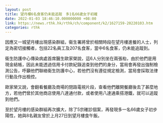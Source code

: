 ```yaml
---
layout: post
title: 望月樓6名食客仍未能追蹤　多1名66歲女子初確
date: 2022-01-03 18:46:10.000000000 +08:00
link: https://news.rthk.hk/rthk/ch/component/k2/1627159-20220103.htm
categories: rthk
---
```


因應又一城望月樓出現感染群組，衞生署將曾於相關時段在望月樓進餐的人士，列定為密切接觸者，包括22名員工及207名食客，當中6名食客，仍未能追蹤到。

衞生防護中心傳染病處首席醫生歐家榮說，這6人分別坐在兩張枱，由於他們是用現金結帳，因此未能透過信用卡付款紀錄追查到他們的身分，當局會再發出強制檢測公告，呼籲他們聯絡衞生防護中心，若他們沒有遵從規定檢測，當局會採取法律行動及作出檢控。

歐家榮又說，會翻看餐廳及商場的閉路電視片段，查看他們離開餐廳後去了甚麼地方，若他們曾於其他商店使用八達通付款，或者使用八達通乘搭港鐵，就可以追蹤到他們。

至於望月樓的感染群組再次擴大，除了5宗確診個案，再發現多一名66歲女子初步陽性，她與8名親友曾於上月27日到望月樓食午飯。
